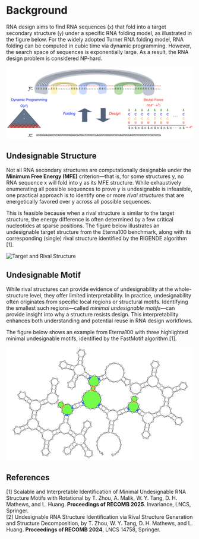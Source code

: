 # Background

RNA design aims to find RNA sequences (`x`) that fold into a target secondary structure (`y`) under a specific RNA folding model, as illustrated in the figure below. For the widely adopted Turner RNA folding model, RNA folding can be computed in cubic time via dynamic programming. However, the search space of sequences is exponentially large. As a result, the RNA design problem is considered NP-hard.

![Inverse Illustration](figs/inverse.png)

## Undesignable Structure

Not all RNA secondary structures are computationally designable under the **Minimum Free Energy (MFE)** criterion—that is, for some structures y, no RNA sequence x will fold into y as its MFE structure. While exhaustively enumerating all possible sequences to prove y is undesignable is infeasible, one practical approach is to identify one or more <em>rival structures</em> that are energetically favored over y across all possible sequences.

This is feasible because when a rival structure is similar to the target structure, the energy difference is often determined by a few critical nucleotides at sparse positions. The figure below illustrates an undesignable target structure from the Eterna100 benchmark, along with its corresponding (single) rival structure identified by the RIGENDE algorithm [1].

![Target and Rival Structure](fiigs/rival_structure.png)

## Undesignable Motif

While rival structures can provide evidence of undesignability at the whole-structure level, they offer limited interpretability. In practice, undesignability often originates from specific local regions or structural motifs. Identifying the smallest such regions—called <em>minimal undesignable motifs</em>—can provide insight into why a structure resists design. This interpretability enhances both understanding and potential reuse in RNA design workflows.

The figure below shows an example from Eterna100 with three highlighted minimal undesignable motifs, identified by the FastMotif algorithm [1].

![Minimal Undesignable Motifs](figs/minimal_motifs.png)

## References

[1] Scalable and Interpretable Identification of Minimal Undesignable RNA Structure Motifs with Rotational
by T. Zhou, A. Malik, W. Y. Tang, D. H. Mathews, and L. Huang. **Proceedings of RECOMB 2025**.
Invariance, LNCS, Springer. \
[2] Undesignable RNA Structure Identification via Rival Structure Generation and Structure Decomposition, by
T. Zhou, W. Y. Tang, D. H. Mathews, and L. Huang. **Proceedings of RECOMB 2024**, LNCS 14758, Springer.